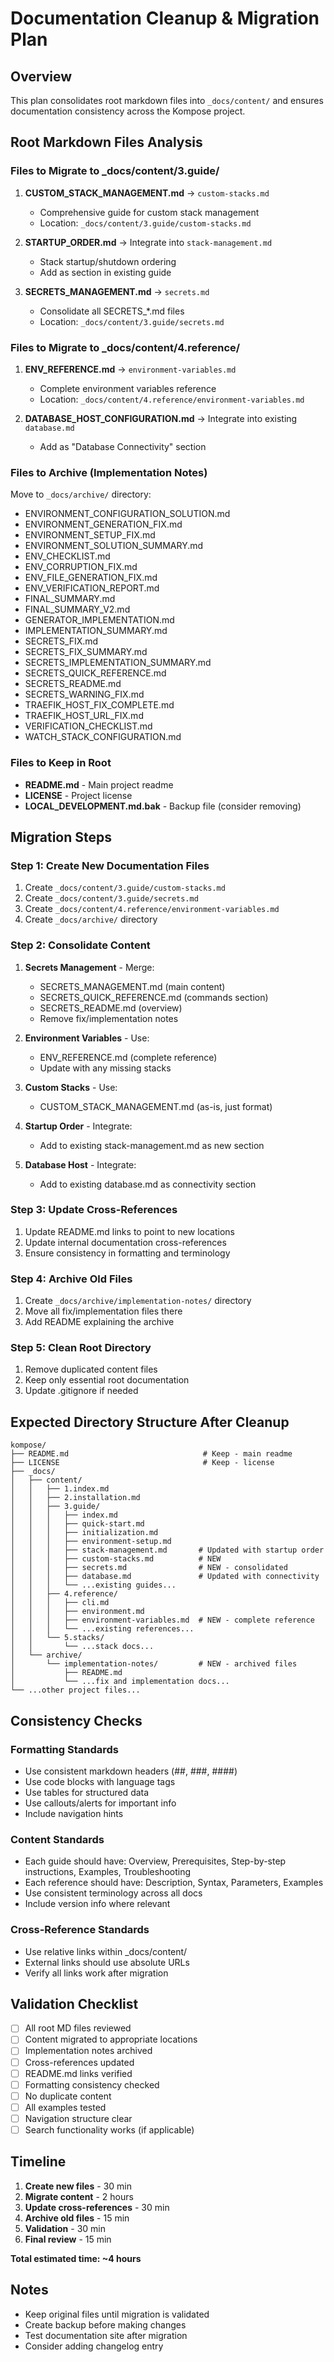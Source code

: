 # Documentation Cleanup & Migration Plan

## Overview
This plan consolidates root markdown files into `_docs/content/` and ensures documentation consistency across the Kompose project.

## Root Markdown Files Analysis

### Files to Migrate to _docs/content/3.guide/

1. **CUSTOM_STACK_MANAGEMENT.md** → `custom-stacks.md`
   - Comprehensive guide for custom stack management
   - Location: `_docs/content/3.guide/custom-stacks.md`

2. **STARTUP_ORDER.md** → Integrate into `stack-management.md`
   - Stack startup/shutdown ordering
   - Add as section in existing guide

3. **SECRETS_MANAGEMENT.md** → `secrets.md`
   - Consolidate all SECRETS_*.md files
   - Location: `_docs/content/3.guide/secrets.md`

### Files to Migrate to _docs/content/4.reference/

1. **ENV_REFERENCE.md** → `environment-variables.md`
   - Complete environment variables reference
   - Location: `_docs/content/4.reference/environment-variables.md`

2. **DATABASE_HOST_CONFIGURATION.md** → Integrate into existing `database.md`
   - Add as "Database Connectivity" section

### Files to Archive (Implementation Notes)

Move to `_docs/archive/` directory:
- ENVIRONMENT_CONFIGURATION_SOLUTION.md
- ENVIRONMENT_GENERATION_FIX.md
- ENVIRONMENT_SETUP_FIX.md
- ENVIRONMENT_SOLUTION_SUMMARY.md
- ENV_CHECKLIST.md
- ENV_CORRUPTION_FIX.md
- ENV_FILE_GENERATION_FIX.md
- ENV_VERIFICATION_REPORT.md
- FINAL_SUMMARY.md
- FINAL_SUMMARY_V2.md
- GENERATOR_IMPLEMENTATION.md
- IMPLEMENTATION_SUMMARY.md
- SECRETS_FIX.md
- SECRETS_FIX_SUMMARY.md
- SECRETS_IMPLEMENTATION_SUMMARY.md
- SECRETS_QUICK_REFERENCE.md
- SECRETS_README.md
- SECRETS_WARNING_FIX.md
- TRAEFIK_HOST_FIX_COMPLETE.md
- TRAEFIK_HOST_URL_FIX.md
- VERIFICATION_CHECKLIST.md
- WATCH_STACK_CONFIGURATION.md

### Files to Keep in Root

- **README.md** - Main project readme
- **LICENSE** - Project license
- **LOCAL_DEVELOPMENT.md.bak** - Backup file (consider removing)

## Migration Steps

### Step 1: Create New Documentation Files

1. Create `_docs/content/3.guide/custom-stacks.md`
2. Create `_docs/content/3.guide/secrets.md`
3. Create `_docs/content/4.reference/environment-variables.md`
4. Create `_docs/archive/` directory

### Step 2: Consolidate Content

1. **Secrets Management** - Merge:
   - SECRETS_MANAGEMENT.md (main content)
   - SECRETS_QUICK_REFERENCE.md (commands section)
   - SECRETS_README.md (overview)
   - Remove fix/implementation notes

2. **Environment Variables** - Use:
   - ENV_REFERENCE.md (complete reference)
   - Update with any missing stacks

3. **Custom Stacks** - Use:
   - CUSTOM_STACK_MANAGEMENT.md (as-is, just format)

4. **Startup Order** - Integrate:
   - Add to existing stack-management.md as new section

5. **Database Host** - Integrate:
   - Add to existing database.md as connectivity section

### Step 3: Update Cross-References

1. Update README.md links to point to new locations
2. Update internal documentation cross-references
3. Ensure consistency in formatting and terminology

### Step 4: Archive Old Files

1. Create `_docs/archive/implementation-notes/` directory
2. Move all fix/implementation files there
3. Add README explaining the archive

### Step 5: Clean Root Directory

1. Remove duplicated content files
2. Keep only essential root documentation
3. Update .gitignore if needed

## Expected Directory Structure After Cleanup

```
kompose/
├── README.md                              # Keep - main readme
├── LICENSE                                # Keep - license
├── _docs/
│   ├── content/
│   │   ├── 1.index.md
│   │   ├── 2.installation.md
│   │   ├── 3.guide/
│   │   │   ├── index.md
│   │   │   ├── quick-start.md
│   │   │   ├── initialization.md
│   │   │   ├── environment-setup.md
│   │   │   ├── stack-management.md       # Updated with startup order
│   │   │   ├── custom-stacks.md          # NEW
│   │   │   ├── secrets.md                # NEW - consolidated
│   │   │   ├── database.md               # Updated with connectivity
│   │   │   └── ...existing guides...
│   │   ├── 4.reference/
│   │   │   ├── cli.md
│   │   │   ├── environment.md
│   │   │   ├── environment-variables.md  # NEW - complete reference
│   │   │   └── ...existing references...
│   │   └── 5.stacks/
│   │       └── ...stack docs...
│   └── archive/
│       └── implementation-notes/         # NEW - archived files
│           ├── README.md
│           └── ...fix and implementation docs...
└── ...other project files...
```

## Consistency Checks

### Formatting Standards
- Use consistent markdown headers (##, ###, ####)
- Use code blocks with language tags
- Use tables for structured data
- Use callouts/alerts for important info
- Include navigation hints

### Content Standards
- Each guide should have: Overview, Prerequisites, Step-by-step instructions, Examples, Troubleshooting
- Each reference should have: Description, Syntax, Parameters, Examples
- Use consistent terminology across all docs
- Include version info where relevant

### Cross-Reference Standards
- Use relative links within _docs/content/
- External links should use absolute URLs
- Verify all links work after migration

## Validation Checklist

- [ ] All root MD files reviewed
- [ ] Content migrated to appropriate locations
- [ ] Implementation notes archived
- [ ] Cross-references updated
- [ ] README.md links verified
- [ ] Formatting consistency checked
- [ ] No duplicate content
- [ ] All examples tested
- [ ] Navigation structure clear
- [ ] Search functionality works (if applicable)

## Timeline

1. **Create new files** - 30 min
2. **Migrate content** - 2 hours
3. **Update cross-references** - 30 min
4. **Archive old files** - 15 min
5. **Validation** - 30 min
6. **Final review** - 15 min

**Total estimated time: ~4 hours**

## Notes

- Keep original files until migration is validated
- Create backup before making changes
- Test documentation site after migration
- Consider adding changelog entry
